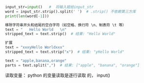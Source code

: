 ```python
input_str=input()   #  将输入赋给input_str
word = input_str.strip().split(' ')  # .strip() 不依赖第三方库 
print(len(word[-1]))
```


```python
移除字符串开头和结尾的空白字符（如空格、换行符 \n、制表符 \t 等）
text = "   Hello World   \n"
stripped_text = text.strip()  # 结果: "Hello World"

扩展
text = "xxxyHello Worldxxx"
stripped_text = text.strip("x")  # 结果: "yHello World"
```


```python
text = "apple,banana,orange"
parts = text.split(",")  # 结果: ["apple", "banana", "orange"]

```



读取变量：
python   的变量读取是逐行读取    的，
input() 